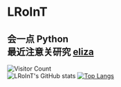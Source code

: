 # LRoInT
会一点 Python<br>最近注意关研究 [eliza](https://github.com/LRoInT/eliza_change")
---
![Visitor Count](https://profile-counter.glitch.me/LRoInT/count.svg)
<br>
![LRoInT's GitHub stats](https://github-readme-stats.vercel.app/api?username=LRoInT&show_icons=true&theme=tokyonight)
[![Top Langs](https://github-readme-stats.vercel.app/api/top-langs/?username=LRoInT)](github-readme-stats)
